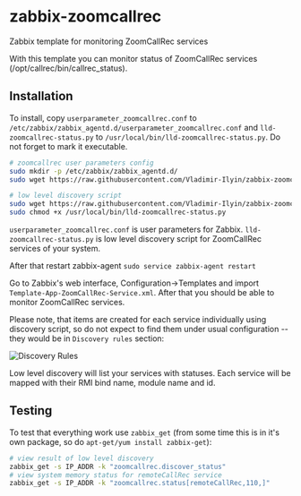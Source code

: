 zabbix-zoomcallrec
=======================

Zabbix template for monitoring ZoomCallRec services

With this template you can monitor status of ZoomCallRec services (/opt/callrec/bin/callrec_status).


Installation
------------
To install, copy `userparameter_zoomcallrec.conf` to `/etc/zabbix/zabbix_agentd.d/userparameter_zoomcallrec.conf` and `lld-zoomcallrec-status.py` to `/usr/local/bin/lld-zoomcallrec-status.py`.
Do not forget to mark it executable.
```bash
# zoomcallrec user parameters config
sudo mkdir -p /etc/zabbix/zabbix_agentd.d/
sudo wget https://raw.githubusercontent.com/Vladimir-Ilyin/zabbix-zoomcallrec/master/zabbix-zoomcallrec/userparameter_zoomcallrec.conf -O /etc/zabbix/zabbix_agentd.d/userparameter_zoomcallrec.conf

# low level discovery script
sudo wget https://raw.githubusercontent.com/Vladimir-Ilyin/zabbix-zoomcallrec/master/zabbix-zoomcallrec/lld-zoomcallrec-status.py -O /usr/local/bin/lld-zoomcallrec-status.py
sudo chmod +x /usr/local/bin/lld-zoomcallrec-status.py
```

`userparameter_zoomcallrec.conf` is user parameters for Zabbix.
`lld-zoomcallrec-status.py` is low level discovery script for ZoomCallRec services of your system.

After that restart zabbix-agent
```sudo service zabbix-agent restart```

Go to Zabbix's web interface, Configuration->Templates and import `Template-App-ZoomCallRec-Service.xml`.
After that you should be able to monitor ZoomCallRec services.

Please note, that items are created for each service individually using discovery script, so do not expect to
find them under usual configuration -- they would be in `Discovery rules` section:

![Discovery Rules](https://github.com/Vladimir-Ilyin/zabbix-zoomcallrec/blob/master/images/discovery_rules.png?raw=true=250x)

Low level discovery will list your services with statuses. Each service will be mapped with their RMI bind name, module name and id.


Testing
-------
To test that everything work use `zabbix_get` (from some time this is in it's own package, so do `apt-get/yum install zabbix-get`):
```bash
# view result of low level discovery
zabbix_get -s IP_ADDR -k "zoomcallrec.discover_status"
# view system memory status for remoteCallRec service
zabbix_get -s IP_ADDR -k "zoomcallrec.status[remoteCallRec,110,]"
```
